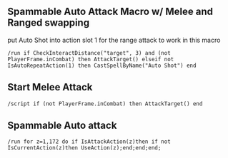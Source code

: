 ## Spammable Auto Attack Macro w/ Melee and Ranged swapping 
put Auto Shot into action slot 1 for the range attack to work in this macro
```
/run if CheckInteractDistance("target", 3) and (not PlayerFrame.inCombat) then AttackTarget() elseif not IsAutoRepeatAction(1) then CastSpellByName("Auto Shot") end
```


## Start Melee Attack
```
/script if (not PlayerFrame.inCombat) then AttackTarget() end
```
 

## Spammable Auto attack
```
/run for z=1,172 do if IsAttackAction(z)then if not IsCurrentAction(z)then UseAction(z);end;end;end;
```